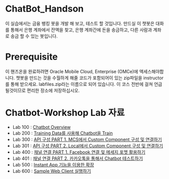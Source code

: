 # ChatBot_Handson

이 실습에서는 금융 뱅킹 봇을 개발 해 보고, 테스트 할 것입니다. 만드실 이 챗봇은 대화를 통해서 은행 계좌에서 잔액을 찾고, 은행 계좌간에 돈을 송금하고, 다른 사람과 계좌로 송금 할 수 있는 봇입니다. 

# Prerequisite 

이 핸즈온을 완료하려면 Oracle Mobile Cloud, Enterprise (OMCe)에 액세스해야합니다. 챗봇을 만드는 것을 수월하게 해줄 코드가 포함되어이 있는 zip파일을 instructor를 통해 받으세요. labfiles.zip라는 이름으로 되어 있습니다. 이 코스 전반에 걸쳐 언급 될것이므로 편리한 장소에 저장하십시오.

# Chatbot-Workshop Lab 자료

* Lab 100 : [Chatbot Overview](Lab100%20-%20Chatbot%20Overview.md)
* Lab 200 : [Training Data를 사용해 Chatbot을 Train](Lab200%20-%20Training%20Data를%20사용해%20Chatbot을%20Train.md)
* Lab 300 : [API 구성 PART 1. MCS에서 Custom Component 구성 및 연결하기](https://github.com/OracleCloudKr/ChatBot_Workshop/blob/master/Lab300%20-%20API%20%EA%B5%AC%EC%84%B1%20PART%201.%20MCS%EC%97%90%EC%84%9C%20Custom%20Component%20%EA%B5%AC%EC%84%B1%20%EB%B0%8F%20%EC%97%B0%EA%B2%B0%ED%95%98%EA%B8%B0.md)
* Lab 301 : [API 구성 PART 2. Local에서 Custom Component 구성 및 연결하기](Lab301%20-%20Custom%20Component%20구현,%20수정%20및%20연결.md)
* Lab 400 : [채널 연결 PART 1. Facebook 연결 및 메세지 포멧 활용하기](Lab400%20-%20카카오톡을%20통해서%20Chatbot%20테스트하기.md)
* Lab 401 : [채널 연결 PART 2. 카카오톡을 통해서 Chatbot 테스트하기](Lab400%20-%20카카오톡을%20통해서%20Chatbot%20테스트하기.md)
* Lab 500 : [Instant App 기능을 이용한 확장](https://github.com/OracleCloudKr/ChatBot_Workshop/blob/master/Lab500%20-%20Instant%20App%20%EA%B8%B0%EB%8A%A5%EC%9D%84%20%EC%9D%B4%EC%9A%A9%ED%95%9C%20%ED%99%95%EC%9E%A5.md)
* Lab 600 : [Sample Web Client 실행하기](https://github.com/OracleCloudKr/ChatBot_Workshop/blob/master/Lab500%20-%20Instant%20App%20%EA%B8%B0%EB%8A%A5%EC%9D%84%20%EC%9D%B4%EC%9A%A9%ED%95%9C%20%ED%99%95%EC%9E%A5.md)


